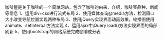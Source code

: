 咖啡屋是关于咖啡的一个简单网站，包含了咖啡的由来、介绍，咖啡豆品种、新闻等信息
1、运用div+css进行流式布局
2、使用媒体查询@media方法，检测窗口大小改变导航位置实现两种布局
3、使用jQuery实现界面动画效果，轮播图使用animate、setInterbal方法实现
4、运用ajax中jQuery load()方法实现界面的局部刷新
5、使用bootstrap的网格系统完成咖啡成分表